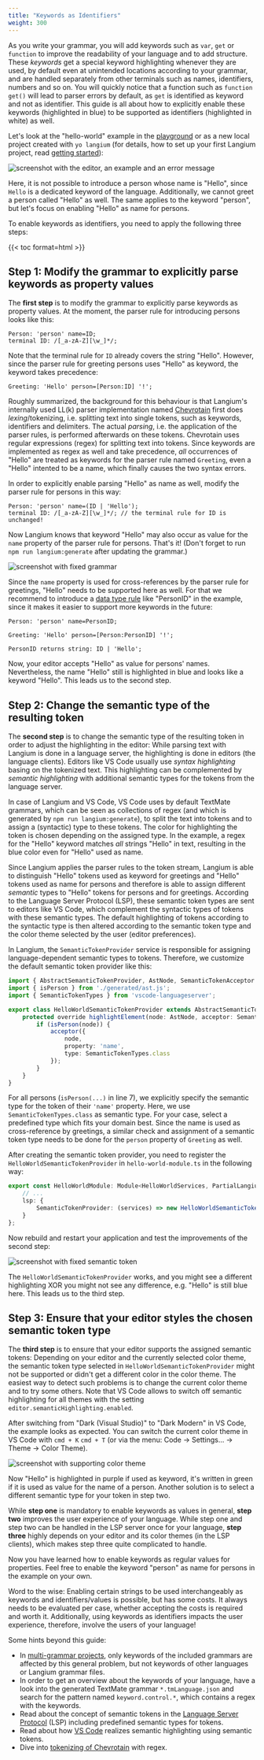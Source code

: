 ```yaml
---
title: "Keywords as Identifiers"
weight: 300
---
```


As you write your grammar, you will add keywords such as `var`, `get` or `function` to improve the readability of your language and to add structure.
These _keywords_ get a special keyword highlighting whenever they are used, by default even at unintended locations according to your grammar, and are handled separately from other terminals such as names, identifiers, numbers and so on.
You will quickly notice that a function such as `function get()` will lead to parser errors by default, as `get` is identified as keyword and not as identifier.
This guide is all about how to explicitly enable these keywords (highlighted in blue) to be supported as identifiers (highlighted in white) as well.

Let's look at the "hello-world" example in the [playground](https://langium.org/playground?grammar=OYJwhgthYgBAEgUwDbIPYHU0mQEwFD6IB2ALiAJ6wCyauKAXPrC7ABQAOiIAzmsTwDUAXgAK3PsVgAfWKESJSAS2LAhwgOIgFy1QEoAVAG5C43vyatYAci7ni12MUiJhASQAiJ-Fp0rglqzWSKhojnaSwgDaZpIMngC6NgCE1t4AFkq49FKk3BAqYMiwGADKDLAA9AA6QpUmeSAFzsWeFZVRAPpgALQAXgCCPQBaCVHVAO6dCQb1hJnZJLCNzUU0ADKdAMIA8tTUAKIAcgAq7dU1BuM81aUzAPzVBhdzCznL%2BYXFpZu7%2B8dnKoXC5RAB61WI1RAMzmQA&content=A4UwTgzg9gdgBAKQIYxAKABIgDbaolEAQjTVElji1yjSA) or as a new local project created with `yo langium` (for details, how to set up your first Langium project, read [getting started](/docs/getting-started/)):

![screenshot with the editor, an example and an error message](problem.png)

Here, it is not possible to introduce a person whose name is "Hello", since `Hello` is a dedicated keyword of the language. Additionally, we cannot greet a person called "Hello" as well.
The same applies to the keyword "person", but let's focus on enabling "Hello" as name for persons.

To enable keywords as identifiers, you need to apply the following three steps:


{{< toc format=html >}}


## Step 1: Modify the grammar to explicitly parse keywords as property values

The __first step__ is to modify the grammar to explicitly parse keywords as property values.
At the moment, the parser rule for introducing persons looks like this:

```langium
Person: 'person' name=ID;
terminal ID: /[_a-zA-Z][\w_]*/;
```

Note that the terminal rule for `ID` already covers the string "Hello".
However, since the parser rule for greeting persons uses "Hello" as keyword, the keyword takes precedence:

```langium
Greeting: 'Hello' person=[Person:ID] '!';
```

Roughly summarized, the background for this behaviour is that Langium's internally used LL(k) parser implementation named [Chevrotain](https://chevrotain.io) first does _lexing_/tokenizing, i.e. splitting text into single tokens, such as keywords, identifiers and delimiters.
The actual _parsing_, i.e. the application of the parser rules, is performed afterwards on these tokens.
Chevrotain uses regular expressions (regex) for splitting text into tokens.
Since keywords are implemented as regex as well and take precedence, _all_ occurrences of "Hello" are treated as keywords for the parser rule named `Greeting`,
even a "Hello" intented to be a name, which finally causes the two syntax errors.

In order to explicitly enable parsing "Hello" as name as well, modify the parser rule for persons in this way:

```langium
Person: 'person' name=(ID | 'Hello');
terminal ID: /[_a-zA-Z][\w_]*/; // the terminal rule for ID is unchanged!
```

Now Langium knows that keyword "Hello" may also occur as value for the `name` property of the parser rule for persons.
That's it! (Don't forget to run `npm run langium:generate` after updating the grammar.)

![screenshot with fixed grammar](fixed-1-grammar.png)

Since the `name` property is used for cross-references by the parser rule for greetings, "Hello" needs to be supported here as well. For that we recommend to introduce a [data type rule](/docs/grammar-language/#data-type-rules) like "PersonID" in the example, since it makes it easier to support more keywords in the future:

```langium
Person: 'person' name=PersonID;

Greeting: 'Hello' person=[Person:PersonID] '!';

PersonID returns string: ID | 'Hello';
```

Now, your editor accepts "Hello" as value for persons' names.
Nevertheless, the name "Hello" still is highlighted in blue and looks like a keyword "Hello". This leads us to the second step.


## Step 2: Change the semantic type of the resulting token

The __second step__ is to change the semantic type of the resulting token in order to adjust the highlighting in the editor:
While parsing text with Langium is done in a language server, the highlighting is done in editors (the language clients).
Editors like VS Code usually use _syntax highlighting_ basing on the tokenized text. This highlighting can be complemented by _semantic highlighting_ with additional semantic types for the tokens from the language server.

In case of Langium and VS Code, VS Code uses by default TextMate grammars, which can be seen as collections of regex (and which is generated by `npm run langium:generate`), to split the text into tokens and to assign a (syntactic) type to these tokens. The color for highlighting the token is chosen depending on the assigned type.
In the example, a regex for the "Hello" keyword matches _all_ strings "Hello" in text, resulting in the blue color even for "Hello" used as name.

Since Langium applies the parser rules to the token stream, Langium is able to distinguish "Hello" tokens used as keyword for greetings and "Hello" tokens used as name for persons and therefore is able to assign different _semantic_ types to "Hello" tokens for persons and for greetings.
According to the Language Server Protocol (LSP), these semantic token types are sent to editors like VS Code, which complement the syntactic types of tokens with these semantic types.
The default highlighting of tokens according to the syntactic type is then altered according to the semantic token type and the color theme selected by the user (editor preferences).

In Langium, the `SemanticTokenProvider` service is responsible for assigning language-dependent semantic types to tokens.
Therefore, we customize the default semantic token provider like this:

```ts
import { AbstractSemanticTokenProvider, AstNode, SemanticTokenAcceptor } from 'langium';
import { isPerson } from './generated/ast.js';
import { SemanticTokenTypes } from 'vscode-languageserver';

export class HelloWorldSemanticTokenProvider extends AbstractSemanticTokenProvider {
    protected override highlightElement(node: AstNode, acceptor: SemanticTokenAcceptor): void {
        if (isPerson(node)) {
            acceptor({
                node,
                property: 'name',
                type: SemanticTokenTypes.class
            });
        }
    }
}
```

For all persons (`isPerson(...)` in line 7), we explicitly specify the semantic type for the token of their `'name'` property.
Here, we use `SemanticTokenTypes.class` as semantic type.
For your case, select a predefined type which fits your domain best.
Since the name is used as cross-reference by greetings, a similar check and assignment of a semantic token type needs to be done for the `person` property of `Greeting` as well.

After creating the semantic token provider, you need to register the `HelloWorldSemanticTokenProvider` in `hello-world-module.ts` in the following way:

```ts
export const HelloWorldModule: Module<HelloWorldServices, PartialLangiumServices & HelloWorldAddedServices> = {
    // ...
    lsp: {
        SemanticTokenProvider: (services) => new HelloWorldSemanticTokenProvider(services)
    }
};
```

Now rebuild and restart your application and test the improvements of the second step:

![screenshot with fixed semantic token](fixed-2-token.png)

The `HelloWorldSemanticTokenProvider` works, and you might see a different highlighting XOR you might not see any difference, e.g. "Hello" is still blue here. This leads us to the third step.


## Step 3: Ensure that your editor styles the chosen semantic token type

The __third step__ is to ensure that your editor supports the assigned semantic tokens:
Depending on your editor and the currently selected color theme, the semantic token type selected in `HelloWorldSemanticTokenProvider` might not be supported or didn't get a different color in the color theme.
The easiest way to detect such problems is to change the current color theme and to try some others.
Note that VS Code allows to switch off semantic highlighting for all themes with the setting `editor.semanticHighlighting.enabled`.

After switching from "Dark (Visual Studio)" to "Dark Modern" in VS Code, the example looks as expected.
You can switch the current color theme in VS Code with `cmd + K` `cmd + T` (or via the menu: Code -> Settings... -> Theme -> Color Theme).

![screenshot with supporting color theme](fixed-3-style-2.png)

Now "Hello" is highlighted in purple if used as keyword, it's written in green if it is used as value for the name of a person.
Another solution is to select a different semantic type for your token in step two.

While __step one__ is mandatory to enable keywords as values in general,
__step two__ improves the user experience of your language.
While step one and step two can be handled in the LSP server once for your language, __step three__ highly depends on your editor and its color themes (in the LSP clients), which makes step three quite complicated to handle.


Now you have learned how to enable keywords as regular values for properties.
Feel free to enable the keyword "person" as name for persons in the example on your own.

Word to the wise: Enabling certain strings to be used interchangeably as keywords and identifiers/values is possible, but has some costs. It always needs to be evaluated per case, whether accepting the costs is required and worth it.
Additionally, using keywords as identifiers impacts the user experience, therefore, involve the users of your language!

Some hints beyond this guide:

- In [multi-grammar projects](/guides/multiple-languages), only keywords of the included grammars are affected by this general problem, but not keywords of other languages or Langium grammar files.
- In order to get an overview about the keywords of your language, have a look into the generated TextMate grammar `*.tmLanguage.json` and search for the pattern named `keyword.control.*`, which contains a regex with the keywords.
- Read about the concept of semantic tokens in the [Language Server Protocol](https://microsoft.github.io/language-server-protocol/specifications/lsp/3.17/specification/#textDocument_semanticTokens) (LSP) including predefined semantic types for tokens.
- Read about how [VS Code](https://code.visualstudio.com/api/language-extensions/semantic-highlight-guide) realizes semantic highlighting using semantic tokens.
- Dive into [tokenizing of Chevrotain](https://chevrotain.io/docs/features/token_alternative_matches.html) with regex.
